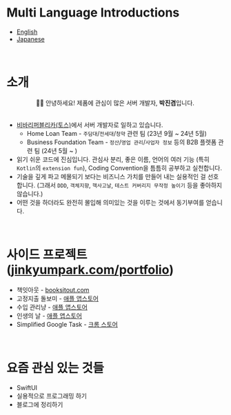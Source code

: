 # Multi Language Introductions
- [English](https://github.com/jinkyumpark/jinkyumpark/blob/main/README-en.md)
- [Japanese](https://github.com/jinkyumpark/jinkyumpark/blob/main/README-jp.md)
<br/>

# 소개
<p align="center">  
  🙋‍♂️ 안녕하세요! 제품에 관심이 많은 서버 개발자, <b>박진겸</b>입니다.
  <br/><br/>

  - [비바리퍼블리카(토스)](https://toss.im/)에서 서버 개발자로 일하고 있습니다.
     - Home Loan Team - `주담대`/`전세대`/`청약` 관련 팀 (23년 9월 ~ 24년 5월)
     - Business Foundation Team - `정산`/`영업 관리`/`사업자 정보` 등의 B2B 플렛폼 관련 팀 (24년 5월 ~ )
  - 읽기 쉬운 코드에 진심입니다. 관심사 분리, 좋은 이름, 언어의 여러 기능 (특히 `Kotlin`의 `extension fun`), Coding Convention을 틈틈히 공부하고 실천합니다.
  - 기술을 깊게 파고 메몰되기 보다는 비즈니스 가치를 만들어 내는 실용적인 걸 선호합니다. (그래서 `DDD`, `객체지향`, `헥사고날`, `테스트 커버리지 무작정 높이기` 등을 좋아하지 않습니다.)
  - 어떤 것을 하더라도 완전히 몰입해 의미있는 것을 이루는 것에서 동기부여를 얻습니다.
</p>
<br/>

# 사이드 프로젝트 ([jinkyumpark.com/portfolio](https://jinkyumpark.com/portfolio))
- 책잇아웃 - [booksitout.com](https://booksitout.com)
- 고정지출 돌보미 - [애플 앱스토어](https://apps.apple.com/app/%EA%B5%AC%EB%8F%85-%EB%8F%8C%EB%B3%B4%EB%AF%B8/id6451234943)
- 수입 관리냥 - [애플 앱스토어](https://apps.apple.com/app/purrfit-tracker/id6458539987)
- 인생의 날 - [애플 앱스토어](https://apps.apple.com/us/app/featured-days/id6523433258)
- Simplified Google Task - [크롬 스토어](https://chromewebstore.google.com/detail/simplified-google-task/afbfiknnjongdnpklecckkgfehdojmgi)
<br/>


# 요즘 관심 있는 것들
- SwiftUI
- 실용적으로 프로그래밍 하기
- 블로그에 정리하기
<br/>
